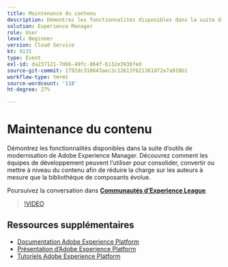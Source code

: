```yaml
---
title: Maintenance du contenu
description: Démontrez les fonctionnalités disponibles dans la suite d’outils de modernisation de Adobe Experience Manager. Découvrez comment les équipes de développement peuvent l’utiliser pour consolider, convertir ou mettre à niveau du contenu afin de réduire la charge sur les auteurs à mesure que la bibliothèque de composants évolue.
solution: Experience Manager
role: User
level: Beginner
version: Cloud Service
kt: 9135
type: Event
exl-id: da237121-7d66-49fc-864f-6132e3936fed
source-git-commit: 1792dc318643aec2c12613f621361d72a7a918b1
workflow-type: tm+mt
source-wordcount: '118'
ht-degree: 27%

---
```


# Maintenance du contenu

Démontrez les fonctionnalités disponibles dans la suite d’outils de modernisation de Adobe Experience Manager. Découvrez comment les équipes de développement peuvent l’utiliser pour consolider, convertir ou mettre à niveau du contenu afin de réduire la charge sur les auteurs à mesure que la bibliothèque de composants évolue.

Poursuivez la conversation dans **[Communautés d’Experience League](https://adobe.ly/3zJuUBH)**.

>[!VIDEO](https://video.tv.adobe.com/v/337577/?quality=12&learn=on&hidetitle=true)

## Ressources supplémentaires

- [Documentation Adobe Experience Platform](https://experienceleague.adobe.com/docs/experience-platform.html?lang=fr)
- [Présentation d’Adobe Experience Platform](https://experienceleague.adobe.com/docs/experience-platform/landing/home.html?lang=fr)
- [Tutoriels Adobe Experience Platform](https://experienceleague.adobe.com/docs/platform-learn/tutorials/overview.html?lang=fr)
